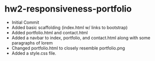 # hw2-responsiveness-portfolio

- Initial Commit
- Added basic scaffolding (index.html w/ links to bootstrap)
- Added portfolio.html and contact.html
- Added a navbar to index, portfolio, and contact.html along with some paragraphs of lorem
- Changed portfolio.html to closely resemble portfolio.png
- Added a style.css file.